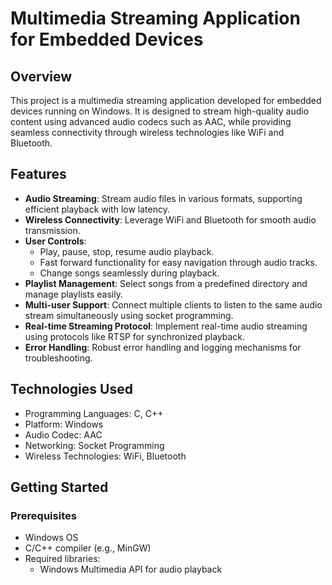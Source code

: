 # Multimedia Streaming Application for Embedded Devices

## Overview

This project is a multimedia streaming application developed for embedded devices running on Windows. It is designed to stream high-quality audio content using advanced audio codecs such as AAC, while providing seamless connectivity through wireless technologies like WiFi and Bluetooth.

## Features

- **Audio Streaming**: Stream audio files in various formats, supporting efficient playback with low latency.
- **Wireless Connectivity**: Leverage WiFi and Bluetooth for smooth audio transmission.
- **User Controls**: 
  - Play, pause, stop, resume audio playback.
  - Fast forward functionality for easy navigation through audio tracks.
  - Change songs seamlessly during playback.
- **Playlist Management**: Select songs from a predefined directory and manage playlists easily.
- **Multi-user Support**: Connect multiple clients to listen to the same audio stream simultaneously using socket programming.
- **Real-time Streaming Protocol**: Implement real-time audio streaming using protocols like RTSP for synchronized playback.
- **Error Handling**: Robust error handling and logging mechanisms for troubleshooting.

## Technologies Used

- Programming Languages: C, C++
- Platform: Windows
- Audio Codec: AAC
- Networking: Socket Programming
- Wireless Technologies: WiFi, Bluetooth

## Getting Started

### Prerequisites

- Windows OS
- C/C++ compiler (e.g., MinGW)
- Required libraries:
  - Windows Multimedia API for audio playback

